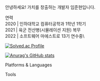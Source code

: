 안녕하세요! 가치를 창출하는 개발자 임준현입니다.

연력\
2020 | 인하대학교 컴퓨터공학과 1학년 1학기\
2021 | 육군 전산병(시뮬레이션 지원) 복무\
2022 | 소프트웨어 마에스트로 13기 연수중\

[![Solved.ac Profile](http://mazassumnida.wtf/api/v2/generate_badge?boj=wnsgus821)](https://solved.ac/wnsgus821/)

[![Anurag's GitHub stats](https://github-readme-stats.vercel.app/api?username=AimHigher77)](https://github.com/anuraghazra/github-readme-stats)

Platforms & Languages


Tools
<!---
AimHigher77/AimHigher77 is a ✨ special ✨ repository because its `README.md` (this file) appears on your GitHub profile.
You can click the Preview link to take a look at your changes.
--->
